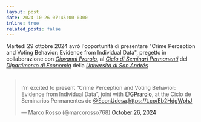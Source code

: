 ```yaml
---
layout: post
date: 2024-10-26 07:45:00-0300
inline: true
related_posts: false
---
```


Martedì 29 ottobre 2024 avrò l'opportunità di presentare "Crime Perception and Voting Behavior: Evidence from Individual Data", pregetto in collaborazione con <i>[Giovanni Prarolo](https://sites.google.com/site/giovanniprarolo/)</i>, al <i><a href="https://udesa.edu.ar/departamento-de-economia/seminarios-y-actividades">Ciclo di Seminari Permanenti</a></i> del <i>[Dipartimento di Economia](https://udesa.edu.ar/departamento-de-economia)</i> della <i>[Università di San Andrés](https://udesa.edu.ar)</i>

<div class="mt-2" style="display: flex; justify-content: center;">
  <blockquote class="twitter-tweet"><p lang="en" dir="ltr">I’m excited to present “Crime Perception and Voting Behavior: Evidence from Individual Data”, joint with <a href="https://twitter.com/GPrarolo?ref_src=twsrc%5Etfw">@GPrarolo</a>, at the Ciclo de Seminarios Permanentes de <a href="https://twitter.com/EconUdesa?ref_src=twsrc%5Etfw">@EconUdesa</a>.<a href="https://t.co/Eb2HdgWphJ">https://t.co/Eb2HdgWphJ</a></p>&mdash; Marco Rosso (@marcorosso768) <a href="https://twitter.com/marcorosso768/status/1850131040032997789?ref_src=twsrc%5Etfw">October 26, 2024</a></blockquote> <script async src="https://platform.twitter.com/widgets.js" charset="utf-8"></script>
</div>
